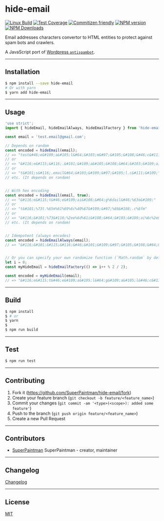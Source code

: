 # hide-email

[![Linux Build][travis-image]][travis-url]
[![Test Coverage][coveralls-image]][coveralls-url]
[![Commitizen friendly][commitizen-image]][commitizen-url]
[![NPM version][npm-v-image]][npm-url]
[![NPM Downloads][npm-dm-image]][npm-url]


Email addresses characters convertor to HTML entities to protect against spam
bots and crawlers.

A JavaScript port of [Wordpress `antispambot`][wordpress-antispambot-url].


--------------------------------------------------------------------------------


## Installation

```sh
$ npm install --save hide-email
# Or with yarn
$ yarn add hide-email
```


--------------------------------------------------------------------------------


## Usage

```ts
'use strict';
import { hideEmail, hideEmailAlways, hideEmailFactory } from 'hide-email';

const email = 'test.email@gmail.com';

// Depends on random
const encoded = hideEmail(email);
// => "test&#46;e&#109;a&#105;l&#64;&#103;m&#97;&#105;&#108;&#46;c&#111;m"
// or
// => "&#116;e&#115;&#116;.&#101;&#109;a&#105;&#108;&#64;&#103;&#109;ai&#108;&#46;c&#111;&#109;"
// or
// => "t&#101;s&#116;.email&#64;&#103;&#109;&#97;&#105;l.c&#111;&#109;"
// etc. (It depends on random)


// With hex encoding
const encoded = hideEmail(email, true);
// => "&#116;e&#115;t&#46;e&#109;ai&#108;&#64;g%6dail&#46;%63o&#109;"
// or
// => "t&#101;%73t.%65m%61%69%6c%40%67&#109;&#97;%69&#108;.c%6fm"
// or
// => "&#116;&#101;%73&#116;%2ee%6d%61i&#108;&#64;&#103;&#109;ai%6c%2e&#99;%6f&#109;"
// etc. (It depends on random)


// Idempotent (always encodes)
const encoded = hideEmailAlways(email);
// => "&#116;&#101;&#115;&#116;&#46;&#101;&#109;&#97;&#105;&#108;&#64;&#103;&#109;&#97;&#105;&#108;&#46;&#99;&#111;&#109;"


// Or you can specify your own randomize function (`Math.random` by default)
let i = 0;
const myHideEmail = hideEmailFactory(() => i++ % 2 / 2);

const encoded = myHideEmail(email);
// => "&#116;e&#115;t&#46;e&#109;a&#105;l&#64;g&#109;a&#105;l&#46;c&#111;m"
```

--------------------------------------------------------------------------------


## Build

```sh
$ npm install
$ # or
$ yarn
$
$ npm run build
```


--------------------------------------------------------------------------------

## Test

```sh
$ npm run test
```


--------------------------------------------------------------------------------

## Contributing

1. Fork it (<https://github.com/SuperPaintman/hide-email/fork>)
2. Create your feature branch (`git checkout -b feature/<feature_name>`)
3. Commit your changes (`git commit -am '<type>(<scope>): added some feature'`)
4. Push to the branch (`git push origin feature/<feature_name>`)
5. Create a new Pull Request


--------------------------------------------------------------------------------

## Contributors

- [SuperPaintman](https://github.com/SuperPaintman) SuperPaintman - creator, maintainer


--------------------------------------------------------------------------------

## Changelog
[Changelog][changelog-url]


--------------------------------------------------------------------------------

## License

[MIT][license-url]


[license-url]: https://raw.githubusercontent.com/SuperPaintman/hide-email/master/LICENSE
[changelog-url]: https://raw.githubusercontent.com/SuperPaintman/hide-email/master/CHANGELOG.md
[npm-url]: https://www.npmjs.com/package/hide-email
[npm-v-image]: https://img.shields.io/npm/v/hide-email.svg
[npm-dm-image]: https://img.shields.io/npm/dm/hide-email.svg
[travis-image]: https://img.shields.io/travis/SuperPaintman/hide-email/master.svg?label=linux
[travis-url]: https://travis-ci.org/SuperPaintman/hide-email
[coveralls-image]: https://img.shields.io/coveralls/SuperPaintman/hide-email/master.svg
[coveralls-url]: https://coveralls.io/r/SuperPaintman/hide-email?branch=master
[commitizen-image]: https://img.shields.io/badge/commitizen-friendly-brightgreen.svg
[commitizen-url]: https://commitizen.github.io/cz-cli/
[wordpress-antispambot-url]: https://core.trac.wordpress.org/browser/tags/4.9.6/src/wp-includes/formatting.php#L2500
